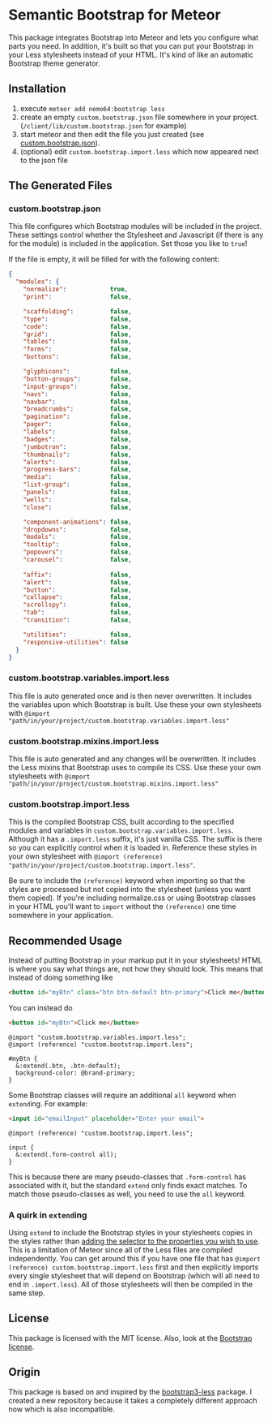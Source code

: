 # Semantic Bootstrap for Meteor
This package integrates Bootstrap into Meteor and lets you configure what parts you need. In addition, it's built so that you can put your Bootstrap in your Less stylesheets instead of your HTML. It's kind of like an automatic Bootstrap theme generator.


## Installation

1. execute `meteor add nemo64:bootstrap less`
2. create an empty `custom.bootstrap.json` file somewhere in your project. (`/client/lib/custom.bootstrap.json` for example)
3. start meteor and then edit the file you just created (see [custom.bootstrap.json](#custom.bootstrap.json)).
4. (optional) edit `custom.bootstrap.import.less` which now appeared next to the json file

## The Generated Files
### custom.bootstrap.json

This file configures which Bootstrap modules will be included in the project. These settings control whether the Stylesheet and Javascript (if there is any for the module) is included in the application. Set those you like to `true`!

If the file is empty, it will be filled for with the following content:

```JSON
{ 
  "modules": {
    "normalize":            true,
    "print":                false,

    "scaffolding":          false,
    "type":                 false,
    "code":                 false,
    "grid":                 false,
    "tables":               false,
    "forms":                false,
    "buttons":              false,

    "glyphicons":           false,
    "button-groups":        false,
    "input-groups":         false,
    "navs":                 false,
    "navbar":               false,
    "breadcrumbs":          false,
    "pagination":           false,
    "pager":                false,
    "labels":               false,
    "badges":               false,
    "jumbotron":            false,
    "thumbnails":           false,
    "alerts":               false,
    "progress-bars":        false,
    "media":                false,
    "list-group":           false,
    "panels":               false,
    "wells":                false,
    "close":                false,

    "component-animations": false,
    "dropdowns":            false,
    "modals":               false,
    "tooltip":              false,
    "popovers":             false,
    "carousel":             false,
    
    "affix":                false,
    "alert":                false,
    "button":               false,
    "collapse":             false,
    "scrollspy":            false,
    "tab":                  false,
    "transition":           false,

    "utilities":            false,
    "responsive-utilities": false
  }
}
```

### custom.bootstrap.variables.import.less
This file is auto generated once and is then never overwritten. It includes the variables upon which Bootstrap is built. Use these your own stylesheets with `@import "path/in/your/project/custom.bootstrap.variables.import.less"`

### custom.bootstrap.mixins.import.less
This file is auto generated and any changes will be overwritten. It includes the Less mixins that Bootstrap uses to compile its CSS. Use these your own stylesheets with `@import "path/in/your/project/custom.bootstrap.mixins.import.less"`

### custom.bootstrap.import.less
This is the compiled Bootstrap CSS, built according to the specified modules and variables in `custom.bootstrap.variables.import.less`. Although it has a `.import.less` suffix, it's just vanilla CSS. The suffix is there so you can explicitly control when it is loaded in. Reference these styles in your own stylesheet with `@import (reference) "path/in/your/project/custom.bootstrap.import.less"`.

Be sure to include the `(reference)` keyword when importing so that the styles are processed but not copied into the stylesheet (unless you want them copied). If you're including normalize.css or using Bootstrap classes in your HTML you'll want to `import` without the `(reference)` one time somewhere in your application.

## Recommended Usage
Instead of putting Bootstrap in your markup put it in your stylesheets! HTML is where you say what things are, not how they should look. This means that instead of doing something like

```html
<button id="myBtn" class="btn btn-default btn-primary">Click me</button>
```

You can instead do

```html
<button id="myBtn">Click me</button>
```
```less
@import "custom.bootstrap.variables.import.less";
@import (reference) "custom.bootstrap.import.less";

#myBtn {
  &:extend(.btn, .btn-default);
  background-color: @brand-primary;
}
```

Some Bootstrap classes will require an additional `all` keyword when `extend`ing. For example:

```html
<input id="emailInput" placeholder="Enter your email">
```
```less
@import (reference) "custom.bootstrap.import.less";

input {
  &:extend(.form-control all);
}
```
This is because there are many pseudo-classes that `.form-control` has associated with it, but the standard `extend` only finds exact matches. To match those pseudo-classes as well, you need to use the `all` keyword.

### A quirk in `extend`ing
Using `extend` to include the Bootstrap styles in your stylesheets copies in the styles rather than [adding the selector to the properties you wish to use](http://lesscss.org/features/#extend-feature-reducing-css-size). This is a limitation of Meteor since all of the Less files are compiled independently. You can get around this if you have one file that has `@import (reference) custom.bootstrap.import.less` first and then explicitly imports every single stylesheet that will depend on Bootstrap (which will all need to end in `.import.less`). All of those stylesheets will then be compiled in the same step.

## License

This package is licensed with the MIT license.
Also, look at the [Bootstrap license](https://github.com/twbs/bootstrap/blob/v3.2.0/LICENSE).

## Origin

This package is based on and inspired by the [bootstrap3-less](https://github.com/simison/bootstrap3-less) package. I created a new repository because it takes a completely different approach now which is also incompatible.
